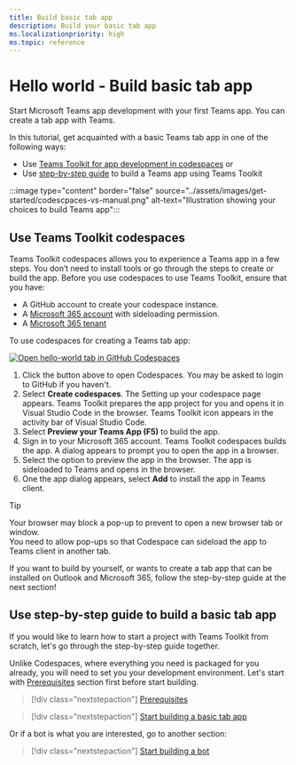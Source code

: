 ```yaml
---
title: Build basic tab app
description: Build your basic tab app
ms.localizationpriority: high
ms.topic: reference
---
```

# Hello world - Build basic tab app

Start Microsoft Teams app development with your first Teams app. You can create a tab app with Teams.

In this tutorial, get acquainted with a basic Teams tab app in one of the following ways:

* Use [Teams Toolkit for app development in codespaces](#use-teams-toolkit-codespaces) or
* Use [step-by-step guide](#use-step-by-step-guide-to-build-a-basic-tab-app) to build a Teams app using Teams Toolkit

:::image type="content" border="false" source="../assets/images/get-started/codescpaces-vs-manual.png" alt-text="Illustration showing your choices to build Teams app":::

## Use Teams Toolkit codespaces

Teams Toolkit codespaces allows you to experience a Teams app in a few steps. You don’t need to install tools or go through the steps to create or build the app.  Before you use codespaces to use Teams Toolkit, ensure that you have:

* A GitHub account to create your codespace instance.
* A [Microsoft 365 account](https://developer.microsoft.com/microsoft-365/dev-program) with sideloading permission.
* A [Microsoft 365 tenant](../concepts/build-and-test/prepare-your-o365-tenant.md)

To use codespaces for creating a Teams tab app:

<a href="https://github.com/codespaces/new?hide_repo_select=true&amp;ref=dol%2Fcodespaces&amp;repo=348288141&amp;machine=standardLinux32gb&amp;devcontainer_path=.devcontainer%2Fhello-world-tab-codespaces%2Fdevcontainer.json&amp;location=WestUs2" target="_blank"><img src="https://github.com/codespaces/badge.svg" alt="Open hello-world tab in GitHub Codespaces"></a>

1. Click the button above to open Codespaces. You may be asked to login to GitHub if you haven't.
1. Select **Create codespaces**. The Setting up your codespace page appears. Teams Toolkit prepares the app project for you and opens it in Visual Studio Code in the browser. Teams Toolkit icon appears in the activity bar of Visual Studio Code.
1. Select **Preview your Teams App (F5)** to build the app.
1. Sign in to your Microsoft 365 account. Teams Toolkit codespaces builds the app. A dialog appears to prompt you to open the app in a browser.
1. Select the option to preview the app in the browser. The app is sideloaded to Teams and opens in the browser.
1. One the app dialog appears, select **Add** to install the app in Teams client.

> [!TIP]
> Your browser may block a pop-up to prevent to open a new browser tab or window.  
> You need to allow pop-ups so that Codespace can sideload the app to Teams client in another tab.

If you want to build by yourself, or wants to create a tab app that can be installed on Outlook and Microsoft 365, follow the step-by-step guide at the next section!

## Use step-by-step guide to build a basic tab app

If you would like to learn how to start a project with Teams Toolkit from scratch, let's go through the step-by-step guide together.

Unlike Codespaces, where everything you need is packaged for you already, you will need to set you your development environment. Let's start with [Prerequisites](toolkit/tools-prerequisites.md) section first before start building.

> [!div class="nextstepaction"]
> [Prerequisites](toolkit/tools-prerequisites.md)

> [!div class="nextstepaction"]
> [Start building a basic tab app](../sbs-gs-javascript.yml)

Or if a bot is what you are interested, go to another section:

> [!div class="nextstepaction"]
> [Start building a bot](build-notification-bot)


